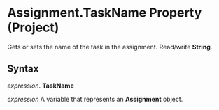 
# Assignment.TaskName Property (Project)

Gets or sets the name of the task in the assignment. Read/write  **String**.


## Syntax

 _expression_. **TaskName**

 _expression_ A variable that represents an **Assignment** object.

